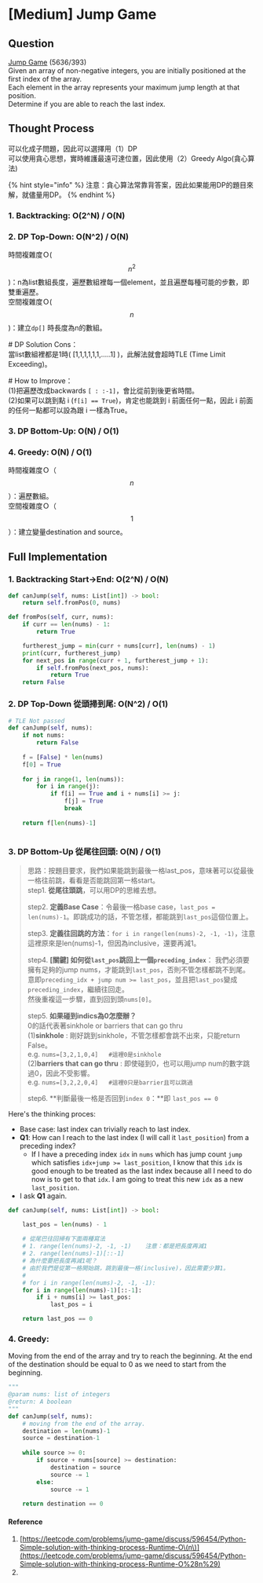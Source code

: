 # \[Medium\] Jump Game

## Question

[Jump Game](https://leetcode.com/problems/jump-game/) \(5636/393\)  
Given an array of non-negative integers, you are initially positioned at the first index of the array.  
Each element in the array represents your maximum jump length at that position.  
Determine if you are able to reach the last index.

## Thought Process

可以化成子問題，因此可以選擇用（1）DP  
可以使用貪心思想，實時維護最遠可達位置，因此使用（2）Greedy Algo\(貪心算法\)

{% hint style="info" %}
注意：貪心算法常靠背答案，因此如果能用DP的題目來解，就儘量用DP。
{% endhint %}

### 1. Backtracking: O\(2^N\) / O\(N\)

### 2. DP Top-Down: O\(N^2\) / O\(N\)

時間複雜度Ｏ\( $$n^2$$ \)：n為list數組長度，遍歷數組裡每一個element，並且遍歷每種可能的步數，即雙重遍歷。  
空間複雜度Ｏ\( $$n$$ \)：建立`dp[]` 時長度為n的數組。  
  
\# DP Solution Cons：  
當list數組裡都是1時\( \[1,1,1,1,1,1,.....1\] \)，此解法就會超時TLE \(Time Limit Exceeding\)。  
  
\# How to Improve：  
\(1\)把遍歷改成backwards `[ : :-1]`，會比從前到後更省時間。  
\(2\)如果可以跳到點 i \(`f[i] == True`\)，肯定也能跳到 i 前面任何一點，因此 i  前面的任何一點都可以設為跟 i 一樣為True。

### 3. DP Bottom-Up: O\(N\) / O\(1\)



### 4. Greedy: O\(N\) / O\(1\) 

時間複雜度Ｏ（ $$n$$ ）：遍歷數組。  
空間複雜度Ｏ（ $$1$$ ）：建立變量destination and source。

## Full Implementation

### 1. Backtracking Start-&gt;End: O\(2^N\) / O\(N\)



```python
def canJump(self, nums: List[int]) -> bool:  
    return self.fromPos(0, nums)

def fromPos(self, curr, nums):       
    if curr == len(nums) - 1:
        return True

    furtherest_jump = min(curr + nums[curr], len(nums) - 1)
    print(curr, furtherest_jump)
    for next_pos in range(curr + 1, furtherest_jump + 1):
        if self.fromPos(next_pos, nums):
            return True
    return False
```



### 2. DP Top-Down 從頭掃到尾: O\(N^2\) / O\(1\)

```python
# TLE Not passed
def canJump(self, nums): 
    if not nums:
        return False
    
    f = [False] * len(nums)
    f[0] = True
    
    for j in range(1, len(nums)):
        for i in range(j):
            if f[i] == True and i + nums[i] >= j:
                f[j] = True
                break
    
    return f[len(nums)-1]
    
```

### 3. DP Bottom-Up 從尾往回頭: O\(N\) / O\(1\)

> 思路：按題目要求，我們如果能跳到最後一格last\_pos，意味著可以從最後一格往前跳，看看是否能跳回第一格start。  
> step1. **從尾往頭跳**，可以用DP的思維去想。  
>   
> step2. **定義Base Case**：令最後一格base case，`last_pos = len(nums)-1`。即跳成功的話，不管怎樣，都能跳到`last_pos`這個位置上。  
>   
> step3. **定義往回跳的方法**：`for i in range(len(nums)-2, -1, -1)`，注意這裡原來是len\(nums\)-1，但因為inclusive，還要再減1。  
>   
> step4. **\[關鍵\] 如何從`last_pos`跳回上一個`preceding_index`**： 我們必須要擁有足夠的jump nums，才能跳到`last_pos`，否則不管怎樣都跳不到尾。  
> 意即`preceding_idx + jump num >= last_pos`，並且把`last_pos`變成`preceding_index`，繼續往回走。  
> 然後重複這一步驟，直到回到頭`nums[0]`。  
>   
> step5. **如果碰到indics為0怎麼辦？**   
> 0的話代表著sinkhole or barriers that can go thru  
> \(1\)**sinkhole** : 剛好跳到sinkhole，不管怎樣都會跳不出來，只能return False。  
> e.g. `nums=[3,2,1,0,4]   #這裡0是sinkhole`  
> \(2\)**barriers that can go thru** : 即使碰到0，也可以用jump num的數字跳過0，因此不受影響。  
> e.g. `nums=[3,2,2,0,4]   #這裡0只是barrier且可以跳過`  
>   
> step6. **判斷最後一格是否回到`index 0`：**即 `last_pos == 0`

Here's the thinking proces:

* Base case: last index can trivially reach to last index.
* **Q1**: How can I reach to the last index \(I will call it `last_position`\) from a preceding index?
  * If I have a preceding index `idx` in `nums` which has jump count `jump` which satisfies `idx+jump >= last_position`, I know that this `idx` is good enough to be treated as the last index because all I need to do now is to get to that `idx`. I am going to treat this new `idx` as a new `last_position`.
* I ask **Q1** again.

```python
def canJump(self, nums: List[int]) -> bool:

    last_pos = len(nums) - 1
    
    # 從尾巴往回掃有下面兩種寫法
    # 1. range(len(nums)-2, -1, -1)    注意：都是把長度再減1
    # 2. range(len(nums)-1)[::-1]
    # 為什麼要把長度再減1呢？
    # 由於我們是從第一格開始跳，跳到最後一格(inclusive)，因此需要少算1。
    # 
    # for i in range(len(nums)-2, -1, -1):
    for i in range(len(nums)-1)[::-1]:
        if i + nums[i] >= last_pos:
            last_pos = i

    return last_pos == 0
```

### **4. Greedy:**

Moving from the end of the array and try to reach the beginning. At the end of the destination should be equal to 0 as we need to start from the beginning. 

```python
"""
@param nums: list of integers
@return: A boolean
"""
def canJump(self, nums): 
    # moving from the end of the array.
    destination = len(nums)-1
    source = destination-1
    
    while source >= 0:
        if source + nums[source] >= destination:
            destination = source
            source -= 1
        else:
            source -= 1
    
    return destination == 0
```

#### Reference

1. [https://leetcode.com/problems/jump-game/discuss/596454/Python-Simple-solution-with-thinking-process-Runtime-O\(n\)](https://leetcode.com/problems/jump-game/discuss/596454/Python-Simple-solution-with-thinking-process-Runtime-O%28n%29)
2. 
